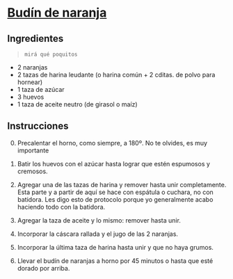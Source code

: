 # [Budín de naranja](https://www.paulinacocina.net/budin-de-naranja/8585)

## Ingredientes

> `mirá qué poquitos`

* 2 naranjas
* 2 tazas de harina leudante (o harina común + 2 cditas. de polvo para hornear)
* 1 taza de azúcar
* 3 huevos
* 1 taza de aceite neutro (de girasol o maíz)
 
## Instrucciones

0. Precalentar el horno, como siempre, a 180º. No te olvides, es muy importante

1. Batir los huevos con el azúcar hasta lograr que estén espumosos y cremosos.

2. Agregar una de las tazas de harina y remover hasta unir completamente. Esta parte y a partir de aquí se hace con espátula o cuchara, no con batidora. Les digo esto de protocolo porque yo generalmente acabo haciendo todo con la batidora.

3. Agregar la taza de aceite y lo mismo: remover hasta unir.

4. Incorporar la cáscara rallada y el jugo de las 2 naranjas.

5. Incorporar la última taza de harina hasta unir y que no haya grumos.

6. Llevar el budín de naranjas a horno por 45 minutos o hasta que esté dorado por arriba.